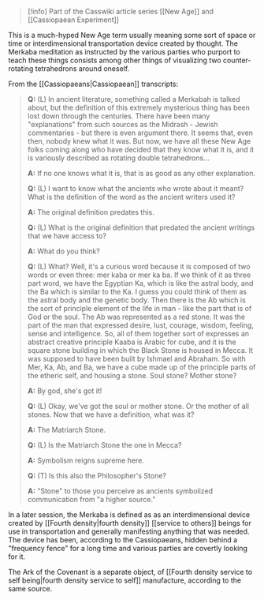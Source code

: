 
> [!info] Part of the Casswiki article series [[New Age]] and [[Cassiopaean Experiment]]

This is a much-hyped New Age term usually meaning some sort of space or time or interdimensional transportation device created by thought. The Merkaba meditation as instructed by the various parties who purport to teach these things consists among other things of visualizing two counter-rotating tetrahedrons around oneself.

From the [[Cassiopaeans|Cassiopaean]] transcripts:

> **Q:** (L) In ancient literature, something called a Merkabah is talked about, but the definition of this extremely mysterious thing has been lost down through the centuries. There have been many "explanations" from such sources as the Midrash - Jewish commentaries - but there is even argument there. It seems that, even then, nobody knew what it was. But now, we have all these New Age folks coming along who have decided that they know what it is, and it is variously described as rotating double tetrahedrons...
> 
> **A:** If no one knows what it is, that is as good as any other explanation.
> 
> **Q:** (L) I want to know what the ancients who wrote about it meant? What is the definition of the word as the ancient writers used it?
> 
> **A:** The original definition predates this.
> 
> **Q:** (L) What is the original definition that predated the ancient writings that we have access to?
> 
> **A:** What do you think?
> 
> **Q:** (L) What? Well, it's a curious word because it is composed of two words or even three: mer kaba or mer ka ba. If we think of it as three part word, we have the Egyptian Ka, which is like the astral body, and the Ba which is similar to the Ka. I guess you could think of them as the astral body and the genetic body. Then there is the Ab which is the sort of principle element of the life in man - like the part that is of God or the soul. The Ab was represented as a red stone. It was the part of the man that expressed desire, lust, courage, wisdom, feeling, sense and intelligence. So, all of them together sort of expresses an abstract creative principle Kaaba is Arabic for cube, and it is the square stone building in which the Black Stone is housed in Mecca. It was supposed to have been built by Ishmael and Abraham. So with Mer, Ka, Ab, and Ba, we have a cube made up of the principle parts of the etheric self, and housing a stone. Soul stone? Mother stone?
> 
> **A:** By god, she's got it!
> 
> **Q:** (L) Okay, we've got the soul or mother stone. Or the mother of all stones. Now that we have a definition, what was it?
> 
> **A:** The Matriarch Stone.
> 
> **Q:** (L) Is the Matriarch Stone the one in Mecca?
> 
> **A:** Symbolism reigns supreme here.
> 
> **Q:** (T) Is this also the Philosopher's Stone?
> 
> **A:** "Stone" to those you perceive as ancients symbolized communication from "a higher source."

In a later session, the Merkaba is defined as as an interdimensional device created by [[Fourth density|fourth density]] [[service to others]] beings for use in transportation and generally manifesting anything that was needed. The device has been, according to the Cassiopaeans, hidden behind a "frequency fence" for a long time and various parties are covertly looking for it.

The Ark of the Covenant is a separate object, of [[Fourth density service to self being|fourth density service to self]] manufacture, according to the same source.